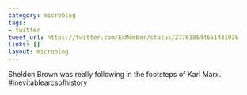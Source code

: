 ```yaml
---
category: microblog
tags:
- twitter
tweet_url: https://twitter.com/ExMember/status/277618544651431936
links: []
layout: microblog
---
```

Sheldon Brown was really following in the footsteps of Karl Marx. #inevitablearcsofhistory
